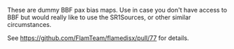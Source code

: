 These are dummy BBF pax bias maps. Use in case you don't have access to BBF but would really like to use the SR1Sources, or other similar circumstances.

See https://github.com/FlamTeam/flamedisx/pull/77 for details.
